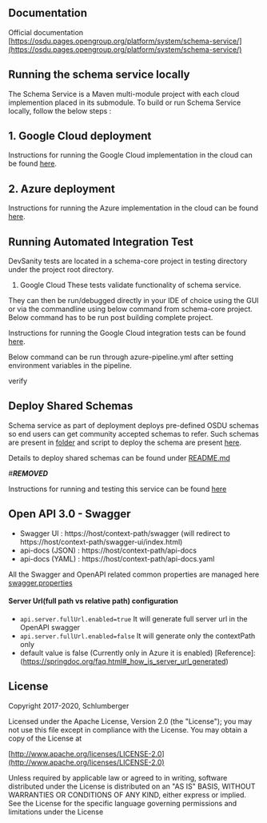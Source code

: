 ## Documentation
Official documentation [https://osdu.pages.opengroup.org/platform/system/schema-service/](https://osdu.pages.opengroup.org/platform/system/schema-service/)

## Running the schema service locally

The Schema Service is a Maven multi-module project with each cloud implemention placed in its submodule. To build or run Schema Service locally, follow the below steps :

## 1. Google Cloud deployment

Instructions for running the Google Cloud implementation in the cloud can be found [here](./provider/schema-gc/README.md).

## 2. Azure deployment

Instructions for running the Azure implementation in the cloud can be found [here](https://community.opengroup.org/osdu/platform/system/schema-service/-/blob/master/provider/schema-azure/README.md).

## Running Automated Integration Test

DevSanity tests are located in a schema-core project in testing directory under the project root directory.

1. Google Cloud
These tests validate functionality of schema service.

They can then be run/debugged directly in your IDE of choice using the GUI or via the commandline using below command from schema-core project.
Below command has to be run post building complete project.

Instructions for running the Google Cloud integration tests can be found [here](./provider/schema-gc/README.md).

Below command can be run through azure-pipeline.yml after setting environment variables in the pipeline.

 verify
 
## Deploy Shared Schemas

Schema service as part of deployment deploys pre-defined OSDU schemas so end users can get community accepted schemas to refer. Such schemas are present in [folder](./deployments/shared-schemas/osdu) and script to deploy the schema are present [here](deployments/scripts).

Details to deploy shared schemas can be found under [README.md](./deployments/shared-schemas/README.md)
  
#***REMOVED***

Instructions for running and testing this service can be found [here](./provider/schema-aws/README.md)  

## Open API 3.0 - Swagger
- Swagger UI : https://host/context-path/swagger (will redirect to https://host/context-path/swagger-ui/index.html)
- api-docs (JSON) : https://host/context-path/api-docs
- api-docs (YAML) : https://host/context-path/api-docs.yaml

All the Swagger and OpenAPI related common properties are managed here [swagger.properties](./schema-core/src/main/resources/swagger.properties)

#### Server Url(full path vs relative path) configuration
- `api.server.fullUrl.enabled=true` It will generate full server url in the OpenAPI swagger
- `api.server.fullUrl.enabled=false` It will generate only the contextPath only
- default value is false (Currently only in Azure it is enabled)
[Reference]:(https://springdoc.org/faq.html#_how_is_server_url_generated)

## License

Copyright 2017-2020, Schlumberger

Licensed under the Apache License, Version 2.0 (the "License");
you may not use this file except in compliance with the License.
You may obtain a copy of the License at

[http://www.apache.org/licenses/LICENSE-2.0](http://www.apache.org/licenses/LICENSE-2.0)

Unless required by applicable law or agreed to in writing, software
distributed under the License is distributed on an "AS IS" BASIS,
WITHOUT WARRANTIES OR CONDITIONS OF ANY KIND, either express or implied.
See the License for the specific language governing permissions and
limitations under the License
